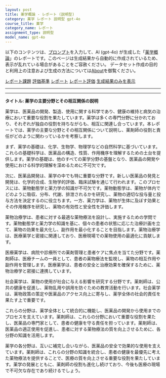 ```yaml
---
layout: post
title: 薬学概論 - レポート (説明型)
category: 薬学 レポート 説明型 gpt-4o
course_title: 薬学
category_name: レポート
assignment_type: 説明型
model_name: gpt-4o
---
```


以下のコンテンツは、[プロンプト](http://127.0.0.1:8000/generated/薬学/gpt-4o/prompt_レポート-説明型.md)を入力して、AI (gpt-4o) が生成した「[薬学概論](/contents/薬学/)」のレポートです。このページは生成結果から自動的に作成されているため、表示が乱れている場合があることをご容赦ください。
データセット作成の目的と利用上の注意および生成の方法については[About](/About)を御覧ください。

[レポート課題](../レポート課題-説明型)
[評価基準](../評価基準-説明型)
[レポート](../レポート-説明型)
[レポート評価](../レポート評価-説明型)
[生成結果のみを表示](http://127.0.0.1:8000/generated/薬学/gpt-4o/レポート-説明型.md)
  

***
***
  
**タイトル: 薬学の主要分野とその相互関係の説明**

薬学は、医薬品の開発、製造、使用に関する科学であり、健康の維持と病気の治療において重要な役割を果たしています。薬学は多くの専門分野に分かれており、それぞれが独自の役割を持ちながらも、相互に関連し合っています。本レポートでは、薬学の主要な分野とその相互関係について説明し、薬剤師の役割と責任がどのように関わっているかを考察します。

まず、薬学の基礎は、化学、生物学、物理学などの自然科学に基づいています。これらの基礎科学は、医薬品の構造、性質、作用機序を理解するための土台を提供します。薬学の基礎は、他のすべての薬学分野の基盤となり、医薬品の開発や使用における科学的理解を深めるために不可欠です。

次に、医薬品開発は、薬学の中でも特に重要な分野です。新しい医薬品の発見と開発は、化学的合成、生物学的評価、臨床試験を通じて行われます。このプロセスには、薬物動態学と薬力学の知識が不可欠です。薬物動態学は、薬物が体内でどのように吸収、分布、代謝、排泄されるかを研究し、薬物の適切な投与量と投与方法を決定するのに役立ちます。一方、薬力学は、薬物が生体に及ぼす効果とその作用機序を研究し、薬物の有効性と安全性を評価します。

薬物治療学は、患者に対する最適な薬物療法を設計し、実施するための学問です。薬物動態学と薬力学の知識を基に、個々の患者の状態に応じた治療計画を立て、薬物の効果を最大化し、副作用を最小化することを目指します。薬物治療学は、医療薬学と密接に関連しており、医療現場での薬物使用の最適化に貢献します。

医療薬学は、病院や診療所での薬剤管理と患者ケアに焦点を当てた分野です。薬剤師は、医療チームの一員として、患者の薬物療法を監視し、薬物の相互作用や副作用を管理します。医療薬学は、患者の安全と治療効果を確保するために、薬物治療学と密接に連携しています。

社会薬学は、薬物の使用が社会に与える影響を研究する分野です。薬剤師は、公共の健康を促進し、薬物乱用や誤用を防ぐための教育活動を行います。社会薬学は、薬物政策の策定や医薬品のアクセス向上に寄与し、薬学全体の社会的責任を果たす上で重要です。

これらの分野は、薬学全体として統合的に機能し、医薬品の開発から使用までのプロセスを支えています。薬剤師は、これらの分野において重要な役割を果たし、医薬品の専門家として、患者の健康を守る責任を担っています。薬剤師は、医薬品の適正使用を促進し、患者に対する薬物療法の質を向上させるために、各分野の知識を活用します。

薬学の各分野は、互いに補完し合いながら、医薬品の安全で効果的な使用を支えています。薬剤師は、これらの分野の知識を統合し、患者の健康を最優先に考えた薬物療法を提供することで、医療の質を向上させる重要な役割を果たしています。薬学の発展とともに、薬剤師の役割も進化し続けており、今後も医療の現場で不可欠な存在であり続けるでしょう。
